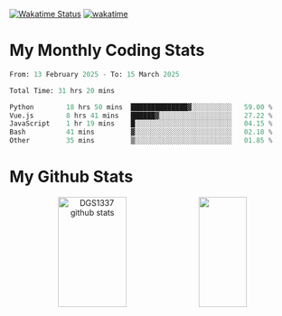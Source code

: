 [![Wakatime Status](https://github.com/noopurphalak/noopurphalak/workflows/wakatime-status-update/badge.svg)](https://github.com/noopurphalak/noopurphalak/actions/workflows/main.yml)
[![wakatime](https://wakatime.com/badge/user/80ace140-ef40-4fdd-b8ed-f3be3d2e1aea.svg)](https://wakatime.com/@80ace140-ef40-4fdd-b8ed-f3be3d2e1aea)

# My Monthly Coding Stats

<!--START_SECTION:waka-->

```python
From: 13 February 2025 - To: 15 March 2025

Total Time: 31 hrs 20 mins

Python        18 hrs 50 mins  ██████████████▓░░░░░░░░░░   59.00 %
Vue.js        8 hrs 41 mins   ██████▓░░░░░░░░░░░░░░░░░░   27.22 %
JavaScript    1 hr 19 mins    █░░░░░░░░░░░░░░░░░░░░░░░░   04.15 %
Bash          41 mins         ▓░░░░░░░░░░░░░░░░░░░░░░░░   02.18 %
Other         35 mins         ▒░░░░░░░░░░░░░░░░░░░░░░░░   01.85 %
```

<!--END_SECTION:waka-->

# My Github Stats
<div style="text-align: center;">
  <img width="49%" height="195px" src="https://github-readme-stats-sigma-five.vercel.app/api?username=noopurphalak&show_icons=true&count_private=true&hide_border=true&title_color=00FFFF&icon_color=00FFFF&text_color=00FFFF&bg_color=0d1117" alt="DGS1337 github stats" />
  <img width="41%" height="195px" src="https://github-readme-stats-sigma-five.vercel.app/api/top-langs/?username=noopurphalak&layout=compact&hide_border=true&title_color=00FFFF&text_color=00FFFF&bg_color=0d1117" />
</div>
